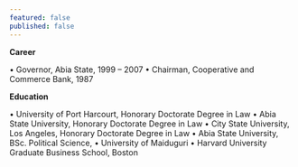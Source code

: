 ```yaml
---
featured: false
published: false
---
```

**Career**

• Governor, Abia State, 1999 – 2007
• Chairman, Cooperative and Commerce Bank, 1987

**Education**

• University of Port Harcourt, Honorary Doctorate Degree in Law
• Abia State University, Honorary Doctorate Degree in Law
• City State University, Los Angeles, Honorary Doctorate Degree in Law
• Abia State University, BSc. Political Science,
• University of Maiduguri
• Harvard University Graduate Business School, Boston
